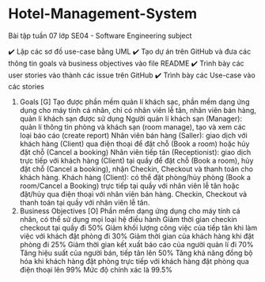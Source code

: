 # Hotel-Management-System
Bài tập tuần 07 lớp SE04 - Software Engineering subject

✔️ Lập các sơ đồ use-case bằng UML
✔️ Tạo dự án trên GitHub và đưa các thông tin goals và business objectives vào file README
✔️ Trình bày các user stories vào thành các issue trên GitHub
✔️ Trình bày các Use-case vào các stories

1. Goals [G]
Tạo được phần mềm quản lí khách sạc, phần mềm dạng ứng dụng cho máy tính cá nhân, chỉ có nhân viên lễ tân, nhân viên bán hàng, quản lí khách sạn được sử dụng
Người quản lí khách sạn (Manager): quản lí thông tin phòng và khách sạn (room manage), tạo và xem các loại báo cáo (create report)
Nhân viên bán hàng (Saller): giao dịch với khách hàng (Client) qua điện thoại để đặt chỗ (Book a room) hoặc hủy đặt chỗ (Cancel a booking)
Nhân viên tiếp tân (Receptionist): giao dịch trực tiếp với khách hàng (Client) tại quầy để đặt chỗ (Book a room), hủy đặt chỗ (Cancel a booking), nhận Checkin, Checkout và thanh toán cho khách hàng.
Khách hàng (Client): có thể đặt phòng/hủy phòng (Book a room/Cancel a Booking) trực tiếp tại quầy với nhân viên lễ tân hoặc đặt/hủy qua điện thoại với nhân viên bán hàng. Checkin, Checkout và thanh toán tại quầy với nhân viên lễ tân.
2. Business Objectives [O]
Phần mềm dạng ứng dụng cho máy tính cá nhân, có thể sử dụng mọi loại hệ điều hành
Giảm thời gian checkin checkout tại quầy đi 50%
Giảm khối lượng công việc của tiếp tân khi làm việc với khách đặt phòng đi 30%
Giảm thời gian của khách hàng khi đặt phòng đi 25%
Giảm thời gian kết xuất báo cáo của người quản lí đi 70%
Tăng hiệu suất của người bán, tiếp tân lên 50%
Tăng khả năng đồng bộ hóa khi khách hàng đặt phòng trực tiếp với khách hàng đặt phòng qua điện thoại lên 99%
Mức độ chính xác là 99.5%
